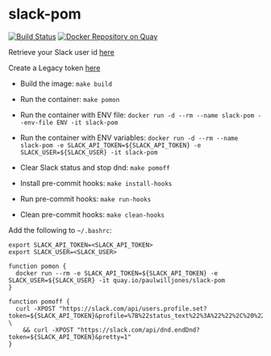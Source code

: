 slack-pom
=========

[![Build Status](https://travis-ci.org/paulwilljones/slack-pom.svg?branch=master)](https://travis-ci.org/paulwilljones/slack-pom)    [![Docker Repository on Quay](https://quay.io/repository/paulwilljones/slack-pom/status "Docker Repository on Quay")](https://quay.io/repository/paulwilljones/slack-pom)

Retrieve your Slack user id [here](https://api.slack.com/methods/users.profile.set/test)

Create a Legacy token [here](https://api.slack.com/custom-integrations/legacy-tokens)

* Build the image:
    `make build`

* Run the container:
    `make pomon`

* Run the container with ENV file:
    `docker run -d --rm --name slack-pom --env-file ENV -it slack-pom`

* Run the container with ENV variables:
    `docker run -d --rm --name slack-pom -e SLACK_API_TOKEN=${SLACK_API_TOKEN} -e SLACK_USER=${SLACK_USER} -it slack-pom`

* Clear Slack status and stop dnd:
    `make pomoff`

* Install pre-commit hooks:
    `make install-hooks`

* Run pre-commit hooks:
    `make run-hooks`

* Clean pre-commit hooks:
    `make clean-hooks`

Add the following to `~/.bashrc`:
```
export SLACK_API_TOKEN=<SLACK_API_TOKEN>
export SLACK_USER=<SLACK_USER>

function pomon {
  docker run --rm -e SLACK_API_TOKEN=${SLACK_API_TOKEN} -e SLACK_USER=${SLACK_USER} -it quay.io/paulwilljones/slack-pom
}

function pomoff {
  curl -XPOST "https://slack.com/api/users.profile.set?token=${SLACK_API_TOKEN}&profile=%7B%22status_text%22%3A%22%22%2C%20%22status_emoji%22%3A%20%22%22%7D&user=${SLACK_USER}&pretty=1" \
    && curl -XPOST "https://slack.com/api/dnd.endDnd?token=${SLACK_API_TOKEN}&pretty=1"
}
```
